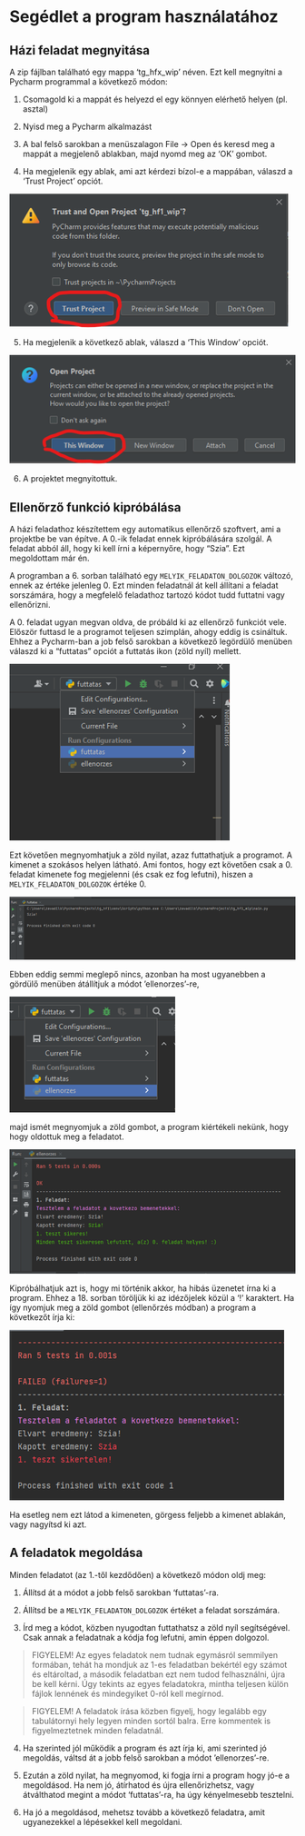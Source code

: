 # Segédlet a program használatához
## Házi feladat megnyitása
A zip fájlban található egy mappa ‘tg_hfx_wip’ néven. Ezt kell megnyitni a Pycharm programmal a következő módon:

1.	Csomagold ki a mappát és helyezd el egy könnyen elérhető helyen (pl. asztal)

2.	Nyisd meg a Pycharm alkalmazást

3.	A bal felső sarokban a menüszalagon File -> Open és keresd meg a mappát a megjelenő ablakban, majd nyomd meg az ‘OK’ gombot.

4.	Ha megjelenik egy ablak, ami azt kérdezi bízol-e a mappában, válaszd a ‘Trust Project’ opciót.

![Alt text](assets/image.png)

5.	Ha megjelenik a következő ablak, válaszd a ‘This Window’ opciót.

![Alt text](assets/image-1.png)
 
6.	A projektet megnyitottuk.
 
## Ellenőrző funkció kipróbálása

A házi feladathoz készítettem egy automatikus ellenőrző szoftvert, ami a projektbe be van építve. A 0.-ik feladat ennek kipróbálására szolgál. A feladat abból áll, hogy ki kell írni a képernyőre, hogy “Szia”. Ezt megoldottam már én.

A programban a 6. sorban található egy `MELYIK_FELADATON_DOLGOZOK` változó, ennek az értéke jelenleg 0. Ezt minden feladatnál át kell állítani a feladat sorszámára, hogy a megfelelő feladathoz tartozó kódot tudd futtatni vagy ellenőrizni.

A 0. feladat ugyan megvan oldva, de próbáld ki az ellenőrző funkciót vele. Először futtasd le a programot teljesen szimplán, ahogy eddig is csináltuk. Ehhez a Pycharm-ban a job felső sarokban a következő legördülő menüben válaszd ki a “futtatas” opciót a futtatás ikon (zöld nyíl) mellett.

![Alt text](assets/image-2.png)
 
Ezt követően megnyomhatjuk a zöld nyilat, azaz futtathatjuk a programot. A kimenet a szokásos helyen látható. Ami fontos, hogy ezt követően csak a 0. feladat kimenete fog megjelenni (és csak ez fog lefutni), hiszen a `MELYIK_FELADATON_DOLGOZOK` értéke 0. 

![Alt text](assets/image-3.png)
 
Ebben eddig semmi meglepő nincs, azonban ha most ugyanebben a gördülő menüben átállítjuk a módot ’ellenorzes’-re, 

![Alt text](assets/image-4.png)
 
majd ismét megnyomjuk a zöld gombot, a program kiértékeli nekünk, hogy hogy oldottuk meg a feladatot.

![Alt text](assets/image-5.png)
 
Kipróbálhatjuk azt is, hogy mi történik akkor, ha hibás üzenetet írna ki a program. Ehhez a 18. sorban töröljük ki az idézőjelek közül a ‘!’ karaktert. Ha így nyomjuk meg a zöld gombot (ellenőrzés módban) a program a következőt írja ki:
 
![Alt text](assets/image-6.png)

Ha esetleg nem ezt látod a kimeneten, görgess feljebb a kimenet ablakán, vagy nagyítsd ki azt.
 
## A feladatok megoldása
Minden feladatot (az 1.-től kezdődően) a következő módon oldj meg:

1.	Állítsd át a módot a jobb felső sarokban ‘futtatas’-ra.

2.	Állítsd be a `MELYIK_FELADATON_DOLGOZOK` értéket a feladat sorszámára.

3.	Írd meg a kódot, közben nyugodtan futtathatsz a zöld nyíl segítségével. Csak annak a feladatnak a kódja fog lefutni, amin éppen dolgozol.

>FIGYELEM! Az egyes feladatok nem tudnak egymásról semmilyen formában, tehát ha mondjuk az 1-es feladatban bekértél egy számot és eltároltad, a második feladatban ezt nem tudod felhasználni, újra be kell kérni. Úgy tekints az egyes feladatokra, mintha teljesen külön fájlok lennének és mindegyiket 0-ról kell megírnod.

>FIGYELEM! A feladatok írása közben figyelj, hogy legalább egy tabulátornyi hely legyen minden sortól balra. Erre kommentek is figyelmeztetnek minden feladatnál.

4.	Ha szerinted jól működik a program és azt írja ki, ami szerinted jó megoldás, váltsd át a jobb felső sarokban a módot ’ellenorzes’-re.

5.	Ezután a zöld nyilat, ha megnyomod, ki fogja írni a program hogy jó-e a megoldásod. Ha nem jó, átírhatod és újra ellenőrizhetsz, vagy átválthatod megint a módot ‘futtatas’-ra, ha úgy kényelmesebb tesztelni.

6.	Ha jó a megoldásod, mehetsz tovább a következő feladatra, amit ugyanezekkel a lépésekkel kell megoldani.

